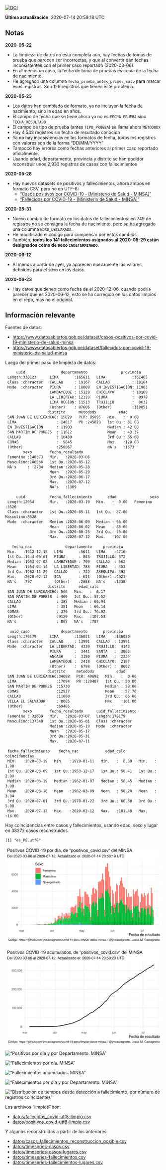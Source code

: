 [![DOI](https://zenodo.org/badge/266025854.svg)](https://zenodo.org/badge/latestdoi/266025854)

**Última actualización**: 2020-07-14 20:59:18 UTC

Notas
-----

**2020-05-22**

-   La limpieza de datos no está completa aún, hay fechas de tomas de
    prueba que parecen ser incorrectas, y que al convertir dan fechas
    inconsistentes con el primer caso reportado (2020-03-06).
-   En al menos un caso, la fecha de toma de pruebas es copia de la
    fecha de nacimiento.
-   He agregado una columna `fecha_prueba_antes_primer_caso` para marcar
    esos registros. Son 126 registros que tienen este problema.

**2020-05-23**

-   Los datos han cambiado de formato, ya no incluyen la fecha de
    nacimiento, sino la edad en años.
-   El campo de fecha que se tiene ahora ya no es `FECHA_PRUEBA` sino
    `FECHA_RESULTADO`
-   El campo de tipo de prueba (antes `TIPO_PRUEBA`) se llama ahora
    `METODODX`
-   Hay 4,543 registros sin fecha de resultado conocida
-   Ya no hay incosistencias en los formatos de fecha, todos los
    registros con valores son de la forma “DD/MM/YYYY”
-   Tampoco hay errores como fechas anteriores al primer caso reportado
    oficialmente.
-   Usando edad, departamento, provincia y distrito se han podidor
    reconstruir unos 2,933 registros de casos con fallecimientos

**2020-05-28**

-   Hay nuevos datasets de positivos y fallecimientos, ahora ambos en
    formato CSV, pero no en UTF-8:
    -   [“Casos positivos por COVID-19 - \[Ministerio de Salud -
        MINSA\]”](https://www.datosabiertos.gob.pe/dataset/casos-positivos-por-covid-19-ministerio-de-salud-minsa)
    -   [“Fallecidos por COVID-19 - \[Ministerio de Salud -
        MINSA\]”](https://www.datosabiertos.gob.pe/dataset/fallecidos-por-covid-19-ministerio-de-salud-minsa)

**2020-05-31**

-   Nuevo cambio de formato en los datos de fallecimientos: en 749 de
    registros no se consigna la fecha de nacimiento, pero se ha agregado
    una columna `EDAD_DECLARADA`.
-   He modificado el código para compensar por estos cambios.
-   También, **todos los 141 fallecimientos asignados al 2020-05-29
    están designados como de sexo `INDETERMINADO`**.

**2020-06-12**

-   Al menos a partir de ayer, ya aparecen nuevamente los valores
    definidos para el sexo en los datos.

**2020-06-23**

-   Hay datos que tienen como fecha de el 2020-12-06, cuando podría
    parecer que es 2020-06-12, esto se ha corregido en los datos limpios
    en el repo, mas no el original.

Información relevante
---------------------

Fuentes de datos:

-   <a href="https://www.datosabiertos.gob.pe/dataset/casos-positivos-por-covid-19-ministerio-de-salud-minsa" class="uri">https://www.datosabiertos.gob.pe/dataset/casos-positivos-por-covid-19-ministerio-de-salud-minsa</a>
-   <a href="https://www.datosabiertos.gob.pe/dataset/fallecidos-por-covid-19-ministerio-de-salud-minsa" class="uri">https://www.datosabiertos.gob.pe/dataset/fallecidos-por-covid-19-ministerio-de-salud-minsa</a>

Luego del primer paso de limpieza de datos:

         uuid                departamento               provincia     
     Length:330123      LIMA       :165611   LIMA            :161405  
     Class :character   CALLAO     : 19167   CALLAO          : 18164  
     Mode  :character   PIURA      : 18889   EN INVESTIGACIÓN: 11903  
                        LAMBAYEQUE : 15129   CHICLAYO        : 10189  
                        LA LIBERTAD: 12128   PIURA           :  8979  
                        LIMA REGION: 11513   TRUJILLO        :  8632  
                        (Other)    : 87686   (Other)         :110851  
                       distrito      metododx          edad       
     SAN JUAN DE LURIGANCHO: 15829   PCR: 85095   Min.   :  0.00  
     LIMA                  : 14617   PR :245028   1st Qu.: 31.00  
     EN INVESTIGACIÓN      : 11903                Median : 42.00  
     SAN MARTIN DE PORRES  : 11612                Mean   : 43.37  
     CALLAO                : 10450                3rd Qu.: 55.00  
     COMAS                 :  9645                Max.   :120.00  
     (Other)               :256067                NA's   :1573    
            sexo        fecha_resultado     
     Femenino :140373   Min.   :2020-03-06  
     Masculino:186966   1st Qu.:2020-05-12  
     NA's     :  2784   Median :2020-05-28  
                        Mean   :2020-05-29  
                        3rd Qu.:2020-06-17  
                        Max.   :2020-07-12  
                        NA's   :1309        

         uuid           fecha_fallecimiento       edad               sexo     
     Length:12054       Min.   :2020-03-19   Min.   :  0.00   Femenino :3526  
     Class :character   1st Qu.:2020-05-11   1st Qu.: 57.00   Masculino:8528  
     Mode  :character   Median :2020-06-09   Median : 66.00                   
                        Mean   :2020-06-02   Mean   : 65.66                   
                        3rd Qu.:2020-06-25   3rd Qu.: 75.00                   
                        Max.   :2020-07-12   Max.   :107.00                   
                                                                              
       fecha_nac               departamento     provincia   
     Min.   :1912-12-15   LIMA       :5611   LIMA    :4716  
     1st Qu.:1944-06-01   PIURA      : 845   TRUJILLO: 572  
     Median :1953-07-03   LAMBAYEQUE : 799   CALLAO  : 562  
     Mean   :1954-04-14   LA LIBERTAD: 788   PIURA   : 453  
     3rd Qu.:1962-11-29   CALLAO     : 722   AREQUIPA: 392  
     Max.   :2020-02-12   ICA        : 621   (Other) :4021  
     NA's   :787          (Other)    :2668   NA's    :1338  
                       distrito      edad_calc     
     SAN JUAN DE LURIGANCHO: 566   Min.   :  0.17  
     SAN MARTIN DE PORRES  : 409   1st Qu.: 57.52  
     CALLAO                : 385   Median : 66.94  
     LIMA                  : 381   Mean   : 66.14  
     COMAS                 : 379   3rd Qu.: 76.02  
     (Other)               :9129   Max.   :107.53  
     NA's                  : 805   NA's   :787     

      uuid_caso              departamento       provincia     
     Length:170179      LIMA       :136021   LIMA    :136020  
     Class :character   CALLAO     : 13991   CALLAO  : 13991  
     Mode  :character   LA LIBERTAD:  4330   TRUJILLO:  4143  
                        PIURA      :  3441   SANTA   :  3002  
                        ANCASH     :  3180   PIURA   :  2234  
                        LAMBAYEQUE :  2418   CHICLAYO:  2187  
                        (Other)    :  6798   (Other) :  8602  
                       distrito     metododx          edad       
     SAN JUAN DE LURIGANCHO:34608   PCR: 49692   Min.   :  0.00  
     LIMA                  :17094   PR :120487   1st Qu.: 50.00  
     SAN MARTIN DE PORRES  :15730                Median : 58.00  
     COMAS                 :12937                Mean   : 57.76  
     CALLAO                :11660                3rd Qu.: 66.00  
     VILLA EL SALVADOR     : 8685                Max.   :101.00  
     (Other)               :69465                                
            sexo        fecha_resultado      uuid_fallecimiento
     Femenino : 32639   Min.   :2020-03-07   Length:170179     
     Masculino:137540   1st Qu.:2020-05-01   Class :character  
                        Median :2020-05-19   Mode  :character  
                        Mean   :2020-05-17                     
                        3rd Qu.:2020-05-31                     
                        Max.   :2020-07-11                     
                                                               
     fecha_fallecimiento    fecha_nac            edad_calc      coincidencias  
     Min.   :2020-03-19   Min.   :1919-01-11   Min.   :  0.39   Min.   : 1.00  
     1st Qu.:2020-06-09   1st Qu.:1953-12-17   1st Qu.: 50.41   1st Qu.: 2.00  
     Median :2020-06-19   Median :1962-01-07   Median : 58.45   Median : 3.00  
     Mean   :2020-06-18   Mean   :1962-03-09   Mean   : 58.28   Mean   : 3.94  
     3rd Qu.:2020-07-01   3rd Qu.:1970-01-22   3rd Qu.: 66.50   3rd Qu.: 5.00  
     Max.   :2020-07-12   Max.   :2020-02-12   Max.   :101.48   Max.   :16.00  
                                                                               

Hay coincidencias entre casos y fallecimientos, usando edad, sexo y
lugar en 38272 casos reconstruídos.

    [1] "es_PE.utf8"

![“Positivos por día. MINSA”](plots/positivos-por-dia-minsa.png)

![“Positivos acumulados. MINSA”](plots/positivos-acumulados-minsa.png)

![“Positivos por día y por Departamento.
MINSA”](plots/positivos-diarios-por-departamento-minsa.png)

![“Fallecimientos por día.
MINSA”](plots/fallecimientos-por-dia-minsa.png)

![“Fallecimientos acumulados.
MINSA”](plots/fallecimientos-acumulados-minsa.png)

![“Fallecimientos por día y por Departamento.
MINSA”](plots/fallecimientos-diarios-por-departamento-minsa.png)

![“Distribución de tiempos desde detección a fallecimiento, por número
de registros
coincidentes”](plots/deteccion-fallecimiento-por-coincidentes.png)

Los archivos “limpios” son:

-   [datos/fallecidos\_covid-utf8-limpio.csv](datos/fallecidos_covid-utf8-limpio.csv)
-   [datos/positivos\_covid-utf8-limpio.csv](datos/positivos_covid-utf8-limpio.csv)

Y algunos reconstruidos a partir de los anteriores:

-   [datos/casos\_fallecimientos\_reconstruccion\_posible.csv](datos/casos_fallecimientos_reconstruccion_posible.csv)
-   [datos/timeseries-casos.csv](datos/timeseries-casos.csv)
-   [datos/timeseries-casos-lugares.csv](datos/timeseries-casos-lugares.csv)
-   [datos/timeseries-fallecimientos.csv](datos/timeseries-fallecimientos.csv)
-   [datos/timeseries-fallecimientos-lugares.csv](datos/timeseries-fallecimientos-lugares.csv)
